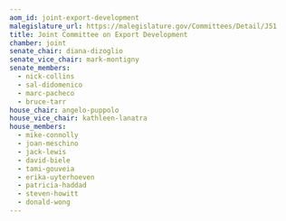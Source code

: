 ```yaml
---
aom_id: joint-export-development
malegislature_url: https://malegislature.gov/Committees/Detail/J51
title: Joint Committee on Export Development
chamber: joint
senate_chair: diana-dizoglio
senate_vice_chair: mark-montigny
senate_members:
  - nick-collins
  - sal-didomenico
  - marc-pacheco
  - bruce-tarr
house_chair: angelo-puppolo
house_vice_chair: kathleen-lanatra
house_members:
  - mike-connolly
  - joan-meschino
  - jack-lewis
  - david-biele
  - tami-gouveia
  - erika-uyterhoeven
  - patricia-haddad
  - steven-howitt
  - donald-wong
---
```


